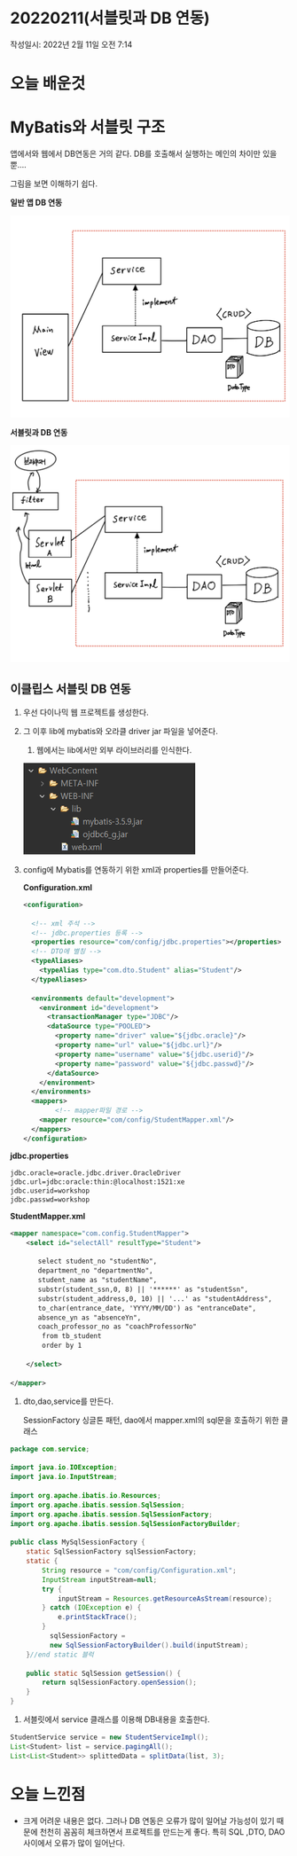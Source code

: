 # 20220211(서블릿과 DB 연동)

작성일시: 2022년 2월 11일 오전 7:14

# 오늘 배운것

# MyBatis와 서블릿 구조

앱에서와 웹에서 DB연동은 거의 같다. DB를 호출해서 실행하는 메인의 차이만 있을 뿐....

그림을 보면 이해하기 쉽다.

**일반 앱 DB 연동**

![C13A47C3-3CCB-4500-B68B-B98F99B5D6CA.jpeg](20220211/1.jpeg)

**서블릿과 DB 연동**

![673F0FD4-D3BD-4791-8E32-0BCFBB2C56B6.jpeg](20220211/2.jpeg)

## 이클립스 서블릿 DB 연동

1. 우선 다이나믹 웹 프로젝트를 생성한다.
2. 그 이후 lib에 mybatis와 오라클 driver  jar 파일을 넣어준다.
    1. 웹에서는 lib에서만 외부 라이브러리를 인식한다.
    
    ![Untitled](20220211/3.png)
    

3. config에 Mybatis를 연동하기 위한 xml과 properties를 만들어준다.
    
    **Configuration.xml**
    
    ```xml
    <configuration>
    
      <!-- xml 주석 -->	
      <!-- jdbc.properties 등록 -->
      <properties resource="com/config/jdbc.properties"></properties>
      <!-- DTO에 별칭 -->
      <typeAliases>
        <typeAlias type="com.dto.Student" alias="Student"/>
      </typeAliases>
      	
      <environments default="development">
        <environment id="development">
          <transactionManager type="JDBC"/>
          <dataSource type="POOLED">
            <property name="driver" value="${jdbc.oracle}"/>
            <property name="url" value="${jdbc.url}"/>
            <property name="username" value="${jdbc.userid}"/>
            <property name="password" value="${jdbc.passwd}"/>
          </dataSource>
        </environment>
      </environments>
      <mappers>
    		<!-- mapper파일 경로 -->
        <mapper resource="com/config/StudentMapper.xml"/>
      </mappers>
    </configuration>
    ```
    

**jdbc.properties**

```
jdbc.oracle=oracle.jdbc.driver.OracleDriver
jdbc.url=jdbc:oracle:thin:@localhost:1521:xe
jdbc.userid=workshop
jdbc.passwd=workshop
```

**StudentMapper.xml**

```xml
<mapper namespace="com.config.StudentMapper">
	<select id="selectAll" resultType="Student">

	   select student_no "studentNo",
       department_no "departmentNo",
       student_name as "studentName",
       substr(student_ssn,0, 8) || '******' as "studentSsn",
       substr(student_address,0, 10) || '...' as "studentAddress",
       to_char(entrance_date, 'YYYY/MM/DD') as "entranceDate",
       absence_yn as "absenceYn",
       coach_professor_no as "coachProfessorNo"
		from tb_student
		order by 1

	</select>

</mapper>
```

1. dto,dao,service를 만든다.
    
    SessionFactory 싱글톤 패턴, dao에서 mapper.xml의 sql문을 호출하기 위한 클래스
    

```java
package com.service;

import java.io.IOException;
import java.io.InputStream;

import org.apache.ibatis.io.Resources;
import org.apache.ibatis.session.SqlSession;
import org.apache.ibatis.session.SqlSessionFactory;
import org.apache.ibatis.session.SqlSessionFactoryBuilder;

public class MySqlSessionFactory {
    static SqlSessionFactory sqlSessionFactory;
	static {
		String resource = "com/config/Configuration.xml";
		InputStream inputStream=null;
		try {
			inputStream = Resources.getResourceAsStream(resource);
		} catch (IOException e) {
			e.printStackTrace();
		}
		  sqlSessionFactory =
		  new SqlSessionFactoryBuilder().build(inputStream);
	}//end static 블럭
	
	public static SqlSession getSession() {
		return sqlSessionFactory.openSession();
	}
}
```

1. 서블릿에서 service 클래스를 이용해 DB내용을 호출한다.

```java
StudentService service = new StudentServiceImpl();
List<Student> list = service.pagingAll();
List<List<Student>> splittedData = splitData(list, 3);
```

# 오늘 느낀점

- 크게 어려운 내용은 없다. 그러나 DB 연동은 오류가 많이 일어날 가능성이 있기 때문에 천천히 꼼꼼히 체크하면서 프로젝트를 만드는게 좋다. 특히 SQL ,DTO, DAO 사이에서 오류가 많이 일어난다.